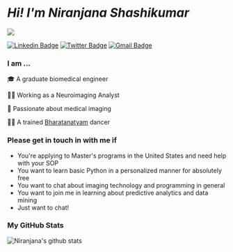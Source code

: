 # _Hi! I'm Niranjana Shashikumar_
<img src=https://media.giphy.com/media/2ldzV2JXHN7G9Nl5iB/giphy.gif>

[![Linkedin Badge](https://img.shields.io/badge/-Niranjana%20Shashikumar-blue?style=social&logo=Linkedin&logoColor=blue&link=https://www.linkedin.com/in/niranjanashashikumar/)](https://www.linkedin.com/in/niranjanashashikumar/) [![Twitter Badge](http://img.shields.io/badge/-@biomenon-1ca0f1?style=social&logo=twitter&logoColor=blue&link=https://twitter.com/biomenon)](https://twitter.com/biomenon) [![Gmail Badge](https://img.shields.io/badge/-ninjusmenon46-c14438?style=social&logo=Gmail&logoColor=red&link=mailto:ninjusmenon46@gmail.com)](mailto:ninjusmenon46@gmail.com) 
### I am ...
🎓 A graduate biomedical engineer 

👩‍💻 Working as a Neuroimaging Analyst  

:muscle: Passionate about medical imaging 

💃🏽 A trained [Bharatanatyam](https://en.wikipedia.org/wiki/Bharatanatyam#:~:text=Bharatanatyam%20is%20the%20oldest%20classical,dance%20existing%20in%20Tamil%20Nadu) dancer 


### Please get in touch in with me if 
  * You're applying to Master's programs in the United States and need help with your SOP 
  * You want to learn basic Python in a personalized manner for absolutely free 
  * You want to chat about imaging technology and programming in general 
  * You want to join me in learning about predictive analytics and data mining 
  * Just want to chat! 


### My GitHub Stats

![Niranjana's github stats](https://github-readme-stats.vercel.app/api?username=NinjMenon&count_private=true&show_icons=true&theme=vision-friendly-dark)

